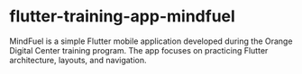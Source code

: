 # flutter-training-app-mindfuel
MindFuel is a simple Flutter mobile application developed during the Orange Digital Center training program. The app focuses on practicing Flutter architecture, layouts, and navigation.
